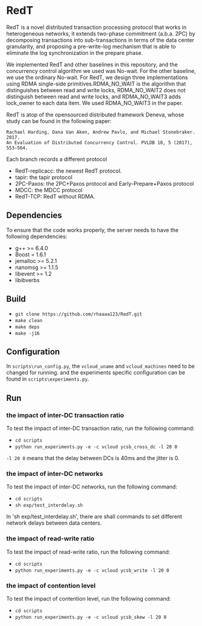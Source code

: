 RedT
=======

RedT is a novel distributed transaction processing protocol that works in heterogeneous networks, it extends two-phase commitment (a.b.a. 2PC) by decomposing
transactions into sub-transactions in terms of the data center granularity, and proposing a pre-write-log mechanism that is able to eliminate the log synchronization in the prepare phase.

We implemented RedT and other baselines in this repository, and the concurrency control algorithm we used was No-wait. For the other baseline, we use the ordinary No-wait. For RedT, we design three implementations using RDMA single-side primitives.RDMA_NO_WAIT is the algorithm that distinguishes between read and write locks, RDMA_NO_WAIT2 does not distinguish between read and write locks, and RDMA_NO_WAIT3 adds lock_owner to each data item. We used RDMA_NO_WAIT3 in the paper.

RedT is atop of the opensourced distributed framework Deneva, whose study can be found in the following paper:

    Rachael Harding, Dana Van Aken, Andrew Pavlo, and Michael Stonebraker. 2017.
    An Evaluation of Distributed Concurrency Control. PVLDB 10, 5 (2017), 553–564.

Each branch records a different protocol

- RedT-replicacc: the newest RedT protocol.
- tapir: the tapir protocol
- 2PC-Paxos: the 2PC+Paxos protocol and Early-Prepare+Paxos protocol
- MDCC: the MDCC protocol
- RedT-TCP: RedT without RDMA.


Dependencies
------------
To ensure that the code works properly, the server needs to have the following dependencies:
- g++ >= 6.4.0
- Boost = 1.6.1
- jemalloc >= 5.2.1
- nanomsg >= 1.1.5
- libevent >= 1.2
- libibverbs

Build
--------------
- `git clone https://github.com/rhaaaa123/RedT.git`
- `make clean`
- `make deps`
- `make -j16`

Configuration
-------------
In `scripts\run_config.py`, the `vcloud_uname` and `vcloud_machines` need to be changed for running. and the experiments specific configuration can be found in `scripts\experiments.py`.

Run
-------------
### the impact of inter-DC transaction ratio
To test the impact of inter-DC transaction ratio, run the following command:
- `cd scripts`
- `python run_experiments.py -e -c vcloud ycsb_cross_dc -l 20 0`

`-l 20 0` means that the delay between DCs is 40ms and the jitter is 0.

### the impact of inter-DC networks
To test the impact of inter-DC networks, run the following command:
- `cd scripts`
- `sh exp/test_interdelay.sh`

In 'sh exp/test_interdelay.sh', there are shall commands to set different network delays between data centers.

### the impact of read-write ratio
To test the impact of read-write ratio, run the following command:
- `cd scripts`
- `python run_experiments.py -e -c vcloud ycsb_write -l 20 0`

### the impact of contention level
To test the impact of contention level, run the following command:
- `cd scripts`
- `python run_experiments.py -e -c vcloud ycsb_skew -l 20 0`



